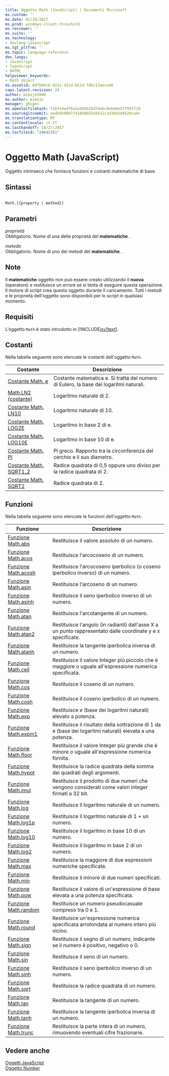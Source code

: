 ```yaml
---
title: Oggetto Math (JavaScript) | Documenti Microsoft
ms.custom: ''
ms.date: 01/18/2017
ms.prod: windows-client-threshold
ms.reviewer: ''
ms.suite: ''
ms.technology:
- devlang-javascript
ms.tgt_pltfrm: ''
ms.topic: language-reference
dev_langs:
- JavaScript
- TypeScript
- DHTML
helpviewer_keywords:
- Math object
ms.assetid: 607b94cb-921c-43cd-b514-fdbc13aeced6
caps.latest.revision: 24
author: mikejo5000
ms.author: mikejo
manager: ghogen
ms.openlocfilehash: f16fe4edf6a2a49db15d74abc8ebe6e53f955710
ms.sourcegitcommit: aadb9588877418b8b55a5612c1d3842d4520ca4c
ms.translationtype: MT
ms.contentlocale: it-IT
ms.lasthandoff: 10/27/2017
ms.locfileid: "24642161"
---
```

# <a name="math-object-javascript"></a>Oggetto Math (JavaScript)
Oggetto intrinseco che fornisce funzioni e costanti matematiche di base.  
  
## <a name="syntax"></a>Sintassi  
  
```  
  
Math.[{property | method}]  
```  
  
## <a name="parameters"></a>Parametri  
 *proprietà*  
 Obbligatorio. Nome di una delle proprietà del **matematiche**. .  
  
 *metodo*  
 Obbligatorio. Nome di uno dei metodi del **matematiche**. .  
  
## <a name="remarks"></a>Note  
 Il **matematiche** oggetto non può essere creato utilizzando il **nuova** (operatore) e restituisce un errore se si tenta di eseguire questa operazione. Il motore di script crea questo oggetto durante il caricamento. Tutti i metodi e le proprietà dell'oggetto sono disponibili per lo script in qualsiasi momento.  
  
## <a name="requirements"></a>Requisiti  
 L'oggetto `Math` è stato introdotto in [!INCLUDE[jsv1text](../../javascript/reference/includes/jsv1text-md.md)].  
  
<a name="js56jsobjmathprop"></a>   
## <a name="constants"></a>Costanti  
 Nella tabella seguente sono elencate le costanti dell'oggetto `Math`.  
  
|Costante|Descrizione|  
|--------------|-----------------|  
|[Costante Math. e](../../javascript/reference/math-constants-javascript.md)|Costante matematica e. Si tratta del numero di Eulero, la base dei logaritmi naturali.|  
|[Math.LN2 (costante)](../../javascript/reference/math-constants-javascript.md)|Logaritmo naturale di 2.|  
|[Costante Math. LN10](../../javascript/reference/math-constants-javascript.md)|Logaritmo naturale di 10.|  
|[Costante Math. LOG2E](../../javascript/reference/math-constants-javascript.md)|Logaritmo in base 2 di e.|  
|[Costante Math. LOG10E](../../javascript/reference/math-constants-javascript.md)|Logaritmo in base 10 di e.|  
|[Costante Math. PI](../../javascript/reference/math-constants-javascript.md)|Pi greco. Rapporto tra la circonferenza del cerchio e il suo diametro.|  
|[Costante Math. SQRT1_2](../../javascript/reference/math-constants-javascript.md)|Radice quadrata di 0,5 oppure uno diviso per la radice quadrata di 2.|  
|[Costante Math. SQRT2](../../javascript/reference/math-constants-javascript.md)|Radice quadrata di 2.|  
  
<a name="js56jsobjmathmeth"></a>   
## <a name="functions"></a>Funzioni  
 Nella tabella seguente sono elencate le funzioni dell'oggetto `Math`.  
  
|Funzione|Descrizione|  
|--------------|-----------------|  
|[Funzione Math.abs](../../javascript/reference/math-abs-function-javascript.md)|Restituisce il valore assoluto di un numero.|  
|[Funzione Math.acos](../../javascript/reference/math-acos-function-javascript.md)|Restituisce l'arcocoseno di un numero.|  
|[Funzione Math.acosh](../../javascript/reference/math-acosh-function-javascript.md)|Restituisce l'arcocoseno iperbolico (o coseno iperbolico inverso) di un numero.|  
|[Funzione Math.asin](../../javascript/reference/math-asin-function-javascript.md)|Restituisce l'arcoseno di un numero.|  
|[Funzione Math.asinh](../../javascript/reference/math-asinh-function-javascript.md)|Restituisce il seno iperbolico inverso di un numero.|  
|[Funzione Math.atan](../../javascript/reference/math-atan-function-javascript.md)|Restituisce l'arcotangente di un numero.|  
|[Funzione Math.atan2](../../javascript/reference/math-atan2-function-javascript.md)|Restituisce l'angolo (in radianti) dall'asse X a un punto rappresentato dalle coordinate y e x specificate.|  
|[Funzione Math.atanh](../../javascript/reference/math-atanh-function-javascript.md)|Restituisce la tangente iperbolica inversa di un numero.|  
|[Funzione Math.ceil](../../javascript/reference/math-ceil-function-javascript.md)|Restituisce il valore Integer più piccolo che è maggiore o uguale all'espressione numerica specificata.|  
|[Funzione Math.cos](../../javascript/reference/math-cos-function-javascript.md)|Restituisce il coseno di un numero.|  
|[Funzione Math.cosh](../../javascript/reference/math-cosh-function-javascript.md)|Restituisce il coseno iperbolico di un numero.|  
|[Funzione Math.exp](../../javascript/reference/math-exp-function-javascript.md)|Restituisce *e* (base dei logaritmi naturali) elevato a potenza.|  
|[Funzione Math.expm1](../../javascript/reference/math-expm1-function-javascript.md)|Restituisce il risultato della sottrazione di 1 da e (base dei logaritmi naturali) elevata a una potenza.|  
|[Funzione Math.floor](../../javascript/reference/math-floor-function-javascript.md)|Restituisce il valore Integer più grande che è minore o uguale all'espressione numerica fornita.|  
|[Funzione Math.hypot](../../javascript/reference/math-hypot-function-javascript.md)|Restituisce la radice quadrata della somma dei quadrati degli argomenti.|  
|[Funzione Math.imul](../../javascript/reference/math-imul-function-javascript.md)|Restituisce il prodotto di due numeri che vengono considerati come valori integer firmati a 32 bit.|  
|[Funzione Math.log](../../javascript/reference/math-log-function-javascript.md)|Restituisce il logaritmo naturale di un numero.|  
|[Funzione Math.log1p](../../javascript/reference/math-log1p-function-javascript.md)|Restituisce il logaritmo naturale di 1 + un numero.|  
|[Funzione Math.log10](../../javascript/reference/math-log10-function-javascript.md)|Restituisce il logaritmo in base 10 di un numero.|  
|[Funzione Math.log2](../../javascript/reference/math-log2-function-javascript.md)|Restituisce il logaritmo in base 2 di un numero.|  
|[Funzione Math.max](../../javascript/reference/math-max-function-javascript.md)|Restituisce la maggiore di due espressioni numeriche specificate.|  
|[Funzione Math.min](../../javascript/reference/math-min-function-javascript.md)|Restituisce il minore di due numeri specificati.|  
|[Funzione Math.pow](../../javascript/reference/math-pow-function-javascript.md)|Restituisce il valore di un'espressione di base elevata a una potenza specificata.|  
|[Funzione Math.random](../../javascript/reference/math-random-function-javascript.md)|Restituisce un numero pseudocasuale compreso tra 0 e 1.|  
|[Funzione Math.round](../../javascript/reference/math-round-function-javascript.md)|Restituisce un'espressione numerica specificata arrotondata al numero intero più vicino.|  
|[Funzione Math.sign](../../javascript/reference/math-sign-function-javascript.md)|Restituisce il segno di un numero, indicante se il numero è positivo, negativo o 0.|  
|[Funzione Math.sin](../../javascript/reference/math-sin-function-javascript.md)|Restituisce il seno di un numero.|  
|[Funzione Math.sinh](../../javascript/reference/math-sinh-function-javascript.md)|Restituisce il seno iperbolico inverso di un numero.|  
|[Funzione Math.sqrt](../../javascript/reference/math-sqrt-function-javascript.md)|Restituisce la radice quadrata di un numero.|  
|[Funzione Math.tan](../../javascript/reference/math-tan-function-javascript.md)|Restituisce la tangente di un numero.|  
|[Funzione Math.tanh](../../javascript/reference/math-tanh-function-javascript.md)|Restituisce la tangente iperbolica inversa di un numero.|  
|[Funzione Math.trunc](../../javascript/reference/math-trunc-function-javascript.md)|Restituisce la parte intera di un numero, rimuovendo eventuali cifre frazionarie.|  
  
## <a name="see-also"></a>Vedere anche  
 [Oggetti JavaScript](../../javascript/reference/javascript-objects.md)   
 [Oggetto Number](../../javascript/reference/number-object-javascript.md)